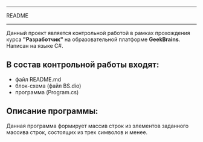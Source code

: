 ***************************************
README
***************************************
Данный проект является контрольной работой в рамках прохождения курса **"Разработчик"** на образовательной платформе **GeekBrains**. Написан на языке C#.

## В состав контрольной работы входят:

* файл README.md
* блок-схема (файл BS.dio)
* программа (Program.cs)

## Описание программы:

Данная программа формирует массив строк из элементов заданного массива строк, состоящих из трех символов и менее.